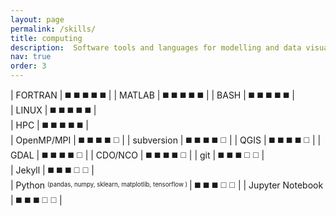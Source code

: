 ```yaml
---
layout: page
permalink: /skills/
title: computing 
description:  Software tools and languages for modelling and data visualisation. 
nav: true
order: 3
---
```


| FORTRAN        | :black_medium_square: :black_medium_square: :black_medium_square: :black_medium_square: :black_medium_square: | 
| MATLAB         | :black_medium_square: :black_medium_square: :black_medium_square: :black_medium_square: :black_medium_square: | 
| BASH           | :black_medium_square: :black_medium_square: :black_medium_square: :black_medium_square: :black_medium_square: |  
| LINUX          | :black_medium_square: :black_medium_square: :black_medium_square: :black_medium_square: :black_medium_square: |  
| HPC            | :black_medium_square: :black_medium_square: :black_medium_square: :black_medium_square: :black_medium_square: |     
| OpenMP/MPI     | :black_medium_square: :black_medium_square: :black_medium_square: :black_medium_square: :white_medium_square: |
| subversion     | :black_medium_square: :black_medium_square: :black_medium_square: :black_medium_square: :white_medium_square: | 
| QGIS           | :black_medium_square: :black_medium_square: :black_medium_square: :black_medium_square: :white_medium_square: |
| GDAL           | :black_medium_square: :black_medium_square: :black_medium_square: :black_medium_square: :white_medium_square: |
| CDO/NCO        | :black_medium_square: :black_medium_square: :black_medium_square: :black_medium_square: :white_medium_square: |
| git            | :black_medium_square: :black_medium_square: :black_medium_square: :white_medium_square: :white_medium_square: |                    
| Jekyll         | :black_medium_square: :black_medium_square: :black_medium_square: :white_medium_square: :white_medium_square: |                        
| Python <sup><sub>(pandas, numpy, sklearn, matplotlib, tensorflow ) </sub></sup>| :black_medium_square: :black_medium_square: :black_medium_square: :white_medium_square: :white_medium_square: | 
| Jupyter Notebook  | :black_medium_square: :black_medium_square: :black_medium_square: :white_medium_square: :white_medium_square: |                           


